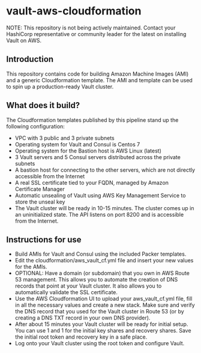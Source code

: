 # vault-aws-cloudformation

NOTE: This repository is not being actively maintained. Contact your HashiCorp representative or community leader for the latest on installing Vault on AWS.

## Introduction

This repository contains code for building Amazon Machine Images (AMI) and a generic Cloudformation template. The AMI and template can be used to spin up a production-ready Vault cluster.

## What does it build?

The Cloudformation templates published by this pipeline stand up the following configuration:

- VPC with 3 public and 3 private subnets
- Operating system for Vault and Consul is Centos 7
- Operating system for the Bastion host is AWS Linux (latest)
- 3 Vault servers and 5 Consul servers distributed across the private subnets
- A bastion host for connecting to the other servers, which are not directly accessible from the Internet
- A real SSL certificate tied to your FQDN, managed by Amazon Certificate Manager
- Automatic unsealing of Vault using AWS Key Management Service to store the unseal key
- The Vault cluster will be ready in 10-15 minutes. The cluster comes up in an uninitialized state. The API listens on port 8200 and is accessible from the Internet.

## Instructions for use

* Build AMIs for Vault and Consul using the included Packer templates. 
* Edit the cloudformation/aws_vault_cf.yml file and insert your new values for the AMIs.
* OPTIONAL: Have a domain (or subdomain) that you own in AWS Route 53 management. This allows you to automate the creation of DNS records that point at your Vault cluster. It also allows you to automatically validate the SSL certificate.
* Use the AWS Cloudformation UI to upload your aws_vault_cf.yml file, fill in all the necessary values and create a new stack. Make sure and verify the DNS record that you used for the Vault cluster in Route 53 (or by creating a DNS TXT record in your own DNS provider).
* After about 15 minutes your Vault cluster will be ready for initial setup. You can use 1 and 1 for the initial key shares and recovery shares. Save the initial root token and recovery key in a safe place.
* Log onto your Vault cluster using the root token and configure Vault. 
